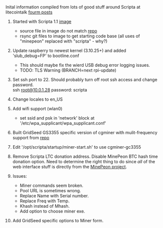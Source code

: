 Inital information compiled from lots of good stuff around Scripta at litecointalk
[fourm posts](https://litecointalk.org/index.php?topic=9908.msg143787#msg143787)

1. Started with Scripta 1.1 [image](http://www.lateralfactory.com/download.php?file=scripta-1_1.tgz)
    * source file in image do not match [repo]([https://github.com/scriptamining/scripta.git])  
    * rsync git files to image to get starting code base (all uses of "minepeon" replaced with "scripta" - why?)  
    
2. Update raspberry to newest kernel (3.10.25+) and added 'slub_debug=FP' to bootline.conf
    * This should maybe fix the wierd USB debug error logging issues.   
    * TODO: TLS Warning (BRANCH=next rpi-update)  

3. Set ssh port to 22.  Should probably turn off root ssh access and change password.  
    ssh root@10.0.1.28
    password: scripta
    
4. Change locales to en_US

5. Add wifi support (wlan0)
    * set ssid and psk in 'network' block at '/etc/wpa_supplicant/wpa_supplicant.conf'

6. Built GridSeed GS3355 specific version of cgminer with mulit-frequency support from [repo](https://github.com/girnyau/cgminer-gc3355)

7. Edit '/opt/scripta/startup/miner-start.sh' to use cgminer-gc3355

8. Remove Scripta LTC donation address.  Disable MinePeon BTC hash time donation option.  Need to determine the right thing to do since _all_ of the web interface stuff is directly from the [MinePeon project](http://minepeon.com/index.php/Main_Page).  

9. Issues:
    * Miner commands seem broken.   
    * Pool URL is sometimes wrong.  
    * Replace Name with Serial number.  
    * Replace Freq with Temp.  
    * Khash instead of Mhash.  
    * Add option to choose miner exe.  

10. Add GridSeed specific options to Miner form.  
